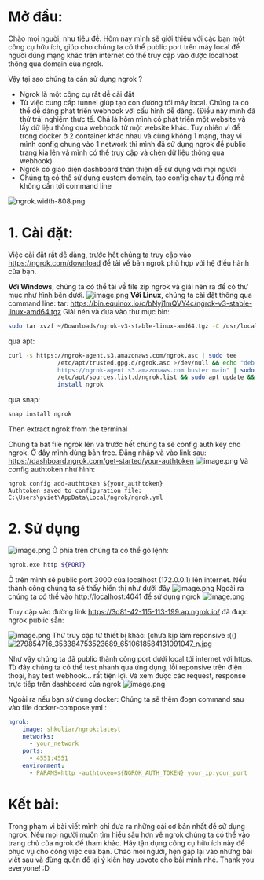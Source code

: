 # Mở đầu: 
Chào mọi người, như tiêu đề. Hôm nay mình sẽ giới thiệu với các bạn một công cụ hữu ích, giúp cho chúng ta có thể public port trên máy local để người dùng mạng khác trên internet có thể truy cập vào được localhost thông qua domain của ngrok.

Vậy tại sao chúng ta cần sử dụng ngrok ? 
- Ngrok là một công cụ rất dễ cài đặt
- Từ việc cung cấp tunnel giúp tạo con đường tới máy local. Chúng ta có thể dễ dàng phát triển webhook với cấu hình dễ dàng. (Điều này mình đã thử trải nghiệm thực tế. Chả là hôm mình có phát triển một website và lấy dữ liệu thông qua webhook từ một website khác. Tuy nhiên vì để trong docker ở 2 container khác nhau và cùng không 1 mạng, thay vì mình config chung vào 1 network thì mình đã sử dụng ngrok để public trang kia lên và mình có thể truy cập và chèn dữ liệu thông qua webhook)
- Ngrok có giao diện dashboard thân thiện dễ sử dụng với mọi người
- Chúng ta có thể sử dụng custom domain, tạo config chạy tự động mà không cần tới command line



![ngrok.width-808.png](https://images.viblo.asia/2a66aa00-7331-4a02-90f7-cc2b3a1d2cc1.png)
# 1. Cài đặt:
Việc cài đặt rất dễ dàng, trước hết chúng ta truy cập vào https://ngrok.com/download để tải về bản ngrok phù hợp với hệ điều hành của bạn. 

**Với Windows**, chúng ta có thể tải về file zip ngrok và giải nén ra  để có thư mục như hình bên dưới.
![image.png](https://images.viblo.asia/eb29302c-91bf-4300-b79a-8fd4c8c1bba2.png)
**Với Linux**, chúng ta cài đặt thông qua command line:
tar: 
https://bin.equinox.io/c/bNyj1mQVY4c/ngrok-v3-stable-linux-amd64.tgz
Giải nén và đưa vào thư mục bin: 
```sh
sudo tar xvzf ~/Downloads/ngrok-v3-stable-linux-amd64.tgz -C /usr/local/bin
```
qua apt: 
```sh
curl -s https://ngrok-agent.s3.amazonaws.com/ngrok.asc | sudo tee
              /etc/apt/trusted.gpg.d/ngrok.asc >/dev/null && echo "deb
              https://ngrok-agent.s3.amazonaws.com buster main" | sudo tee
              /etc/apt/sources.list.d/ngrok.list && sudo apt update && sudo apt
              install ngrok
```

qua snap:
```sh
snap install ngrok
```
        
Then extract ngrok from the terminal


Chúng ta bật file ngrok lên và trước hết chúng ta sẽ config auth key cho ngrok. Ở đây mình dùng bản free.
Đăng nhập và vào link sau: 
https://dashboard.ngrok.com/get-started/your-authtoken
![image.png](https://images.viblo.asia/be937800-2d16-463b-ae5e-1a193732eb46.png)
Và config authtoken như hình: 
```
ngrok config add-authtoken ${your_authtoken}
Authtoken saved to configuration file: C:\Users\pviet\AppData\Local/ngrok/ngrok.yml
```
# 2. Sử dụng

![image.png](https://images.viblo.asia/b6a188dd-8e98-4b92-904d-98c6afc08d86.png)
Ở phía trên chúng ta có thể gõ lệnh: 
```sh
ngrok.exe http ${PORT}
```

Ở trên mình sẽ public port 3000 của localhost (172.0.0.1) lên internet. Nếu thành công chúng ta sẽ thấy hiển thị như dưới đây
![image.png](https://images.viblo.asia/28a0e903-b2d2-4f36-a8d9-dc0737df4b86.png)
Ngoài ra chúng ta có thể vào http://localhost:4041 để sử dụng ngrok 
![image.png](https://images.viblo.asia/10622f72-3035-4985-bb46-7225659bb01b.png)

Truy cập vào đường link 
https://3d81-42-115-113-199.ap.ngrok.io/ đã được ngrok public sẵn: 

![image.png](https://images.viblo.asia/966d7a49-a831-4ed2-8d2a-76d6664cea6a.png)
Thử truy cập từ thiết bị khác: (chưa kịp làm reponsive :(() 
![279854716_353384753523689_6510618584131091047_n.jpg](https://images.viblo.asia/105eb4eb-3ef4-4a3b-bcb0-8d4bc94ce3e8.jpg)


Như vậy chúng ta đã public thành công port dưới local tới internet với https. Từ đây chúng ta có thể test nhanh qua ứng dụng, lỗi reponsive trên điện thoại, hay test webhook... rất tiện lợi.  Và xem được các request, response trực tiếp trên dashboard của ngrok
![image.png](https://images.viblo.asia/9dc4dfdb-0939-466e-bdef-6d23d5ef3560.png)

Ngoài ra nếu bạn sử dụng docker: Chúng ta sẽ thêm đoạn command sau vào file docker-compose.yml : 
```yml
ngrok:
    image: shkoliar/ngrok:latest
    networks:
      - your_network
    ports:
      - 4551:4551
    environment:
      - PARAMS=http -authtoken=${NGROK_AUTH_TOKEN} your_ip:your_port
```
# Kết bài:
Trong phạm vi bài viết mình chỉ đưa ra những cái cơ bản nhất để  sử dụng ngrok. Nếu mọi người muốn tìm hiểu sâu hơn về ngrok chúng ta có thể vào trang chủ của ngrok để tham khảo. Hãy tận dụng công cụ hữu ích này để phục vụ cho công việc của bạn. Chào mọi người, hẹn gặp lại vào những bài viết sau và đừng quên để lại ý kiến hay upvote cho bài mình nhé. Thank you everyone! :D